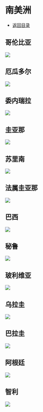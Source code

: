 # 南美洲
+ [返回目录](../README.md)
## 哥伦比亚
![](哥伦比亚.webp)
## 厄瓜多尔
![](厄瓜多尔.webp)
## 委内瑞拉
![](委内瑞拉.webp)
## 圭亚那
![](圭亚那.webp)
## 苏里南
![](苏里南.webp)
## 法属圭亚那
![](法属圭亚那.webp)
## 巴西
![](巴西.webp)
## 秘鲁
![](秘鲁.jfif)
## 玻利维亚
![](玻利维亚.webp)
## 乌拉圭
![](乌拉圭.webp)
## 巴拉圭
![](巴拉圭.webp)
## 阿根廷
![](阿根廷.webp)
## 智利
![](智利.webp)